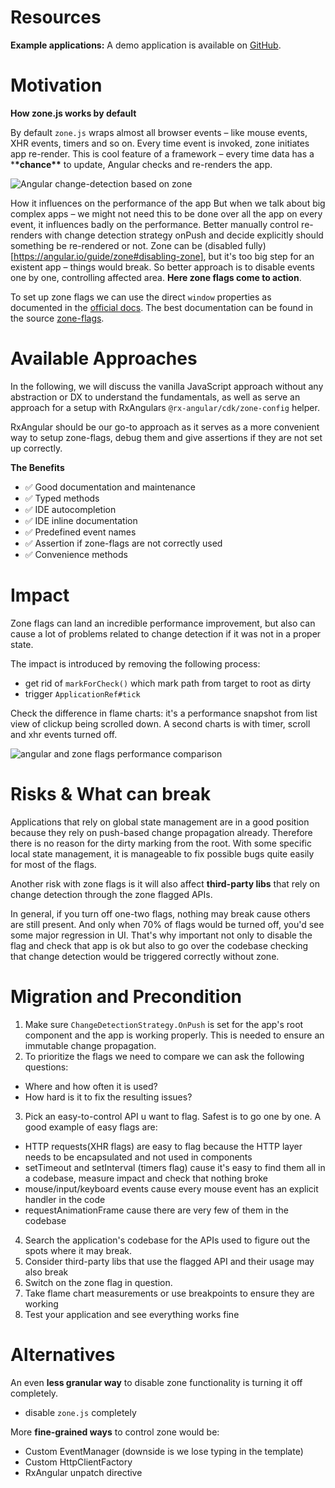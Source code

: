 # Resources

**Example applications:**
A demo application is available on [GitHub](https://github.com/BioPhoton/rx-angular-cdk-zone-configuration).

# Motivation

**How zone.js works by default**

By default `zone.js` wraps almost all browser events – like mouse events, XHR events, timers and so on.
Every time event is invoked, zone initiates app re-render. This is cool feature of a framework – every time data has a \***\*chance\*\*** to update, Angular checks and re-renders the app.

![Angular change-detection based on zone](https://raw.githubusercontent.com/rx-angular/rx-angular/master/libs/cdk/docs/zone-configuration/images/angular-zone-change-detection_michael-hladky.png)

How it influences on the performance of the app
But when we talk about big complex apps – we might not need this to be done over all the app on every event, it influences badly on the performance. Better manually control re-renders with change detection strategy onPush and decide explicitly should something be re-rendered or not.
Zone can be (disabled fully)[https://angular.io/guide/zone#disabling-zone], but it's too big step for an existent app – things would break. So better approach is to disable events one by one, controlling affected area.
**Here zone flags come to action**.

To set up zone flags we can use the direct `window` properties as documented in the [official docs](https://angular.io/guide/zone#setting-up-zonejs). The best documentation can be found in the source [zone-flags](https://github.com/angular/angular/blob/master/packages/zone.js/lib/zone.configurations.api.ts).

# Available Approaches

In the following, we will discuss the vanilla JavaScript approach without any abstraction or DX to understand the fundamentals, as well as serve an approach for a setup with RxAngulars `@rx-angular/cdk/zone-config` helper.

RxAngular should be our go-to approach as it serves as a more convenient way to setup zone-flags, debug them and give assertions if they are not set up correctly.

**The Benefits**

- ✅ Good documentation and maintenance
- ✅ Typed methods
- ✅ IDE autocompletion
- ✅ IDE inline documentation
- ✅ Predefined event names
- ✅ Assertion if zone-flags are not correctly used
- ✅ Convenience methods

# Impact

Zone flags can land an incredible performance improvement, but also can cause a lot of problems related to change detection if it was not in a proper state.

The impact is introduced by removing the following process:

- get rid of `markForCheck()` which mark path from target to root as dirty
- trigger `ApplicationRef#tick`

Check the difference in flame charts: it's a performance snapshot from list view of clickup being scrolled down.
A second charts is with timer, scroll and xhr events turned off.

![angular and zone flags performance comparison](https://raw.githubusercontent.com/rx-angular/rx-angular/master/libs/cdk/docs/zone-configuration/images/angular-zone-flags_performance-comparison_michael-hladky.png)

# Risks & What can break

Applications that rely on global state management are in a good position because they rely on push-based change propagation already. Therefore there is no reason for the dirty marking from the root.
With some specific local state management, it is manageable to fix possible bugs quite easily for most of the flags.

Another risk with zone flags is it will also affect **third-party libs** that rely on change detection through the zone flagged APIs.

In general, if you turn off one-two flags, nothing may break cause others are still present. And only when 70% of flags would be turned off, you'd see some major regression in UI.
That's why important not only to disable the flag and check that app is ok but also to go over the codebase checking that change detection would be triggered correctly without zone.

# Migration and Precondition

1. Make sure `ChangeDetectionStrategy.OnPush` is set for the app's root component and the app is working properly. This is needed to ensure an immutable change propagation.
2. To prioritize the flags we need to compare we can ask the following questions:

- Where and how often it is used?
- How hard is it to fix the resulting issues?

3. Pick an easy-to-control API u want to flag. Safest is to go one by one.
   A good example of easy flags are:

- HTTP requests(XHR flags) are easy to flag because the HTTP layer needs to be encapsulated and not used in components
- setTimeout and setInterval (timers flag) cause it's easy to find them all in a codebase, measure impact and check that nothing broke
- mouse/input/keyboard events cause every mouse event has an explicit handler in the code
- requestAnimationFrame cause there are very few of them in the codebase

4. Search the application's codebase for the APIs used to figure out the spots where it may break.
5. Consider third-party libs that use the flagged API and their usage may also break
6. Switch on the zone flag in question.
7. Take flame chart measurements or use breakpoints to ensure they are working
8. Test your application and see everything works fine

# Alternatives

An even **less granular way** to disable zone functionality is turning it off completely.

- disable `zone.js` completely

More **fine-grained ways** to control zone would be:

- Custom EventManager (downside is we lose typing in the template)
- Custom HttpClientFactory
- RxAngular unpatch directive
